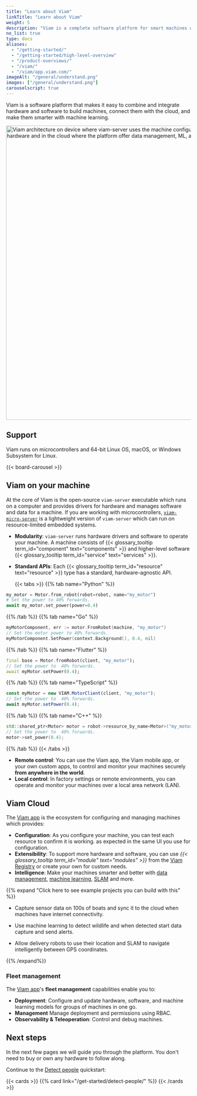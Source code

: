 ```yaml
---
title: "Learn about Viam"
linkTitle: "Learn about Viam"
weight: 5
description: "Viam is a complete software platform for smart machines which provides modular components and services for vision, motion, SLAM, ML, and data management."
no_list: true
type: docs
aliases:
  - "/getting-started/"
  - "/getting-started/high-level-overview"
  - "/product-overviews/"
  - "/viam/"
  - "/viam/app.viam.com/"
imageAlt: "/general/understand.png"
images: ["/general/understand.png"]
carouselscript: true
---
```


Viam is a software platform that makes it easy to combine and integrate hardware and software to build machines, connect them with the cloud, and make them smarter with machine learning.

<img src="../about-viam.png" width="800px" alt="Viam architecture on device where viam-server uses the machine configuration to manage drivers for different hardware and in the cloud where the platform offer data management, ML, and extended functionality.">

## Support

Viam runs on microcontrollers and 64-bit Linux OS, macOS, or Windows Subsystem for Linux.

{{< board-carousel >}}
<br>

## Viam on your machine

At the core of Viam is the open-source `viam-server` executable which runs on a computer and provides drivers for hardware and manages software and data for a machine.
If you are working with microcontrollers, [`viam-micro-server`](/installation/) is a lightweight version of `viam-server` which can run on resource-limited embedded systems.

- **Modularity**: `viam-server` runs hardware drivers and software to operate your machine.
  A machine consists of {{< glossary_tooltip term_id="component" text="components" >}} and higher-level software {{< glossary_tooltip term_id="service" text="services" >}}.
- **Standard APIs**: Each {{< glossary_tooltip term_id="resource" text="resource" >}} type has a standard, hardware-agnostic API.

  {{< tabs >}}
  {{% tab name="Python" %}}

```python {class="line-numbers linkable-line-numbers"}
my_motor = Motor.from_robot(robot=robot, name="my_motor")
# Set the power to 40% forwards.
await my_motor.set_power(power=0.4)
```

{{% /tab %}}
{{% tab name="Go" %}}

```go {class="line-numbers linkable-line-numbers"}
myMotorComponent, err := motor.FromRobot(machine, "my_motor")
// Set the motor power to 40% forwards.
myMotorComponent.SetPower(context.Background(), 0.4, nil)
```

{{% /tab %}}
{{% tab name="Flutter" %}}

```dart {class="line-numbers linkable-line-numbers"}
final base = Motor.fromRobot(client, "my_motor");
// Set the power to  40% forwards.
await myMotor.setPower(0.4);
```

{{% /tab %}}
{{% tab name="TypeScript" %}}

```ts {class="line-numbers linkable-line-numbers"}
const myMotor = new VIAM.MotorClient(client, "my_motor");
// Set the power to  40% forwards.
await myMotor.setPower(0.4);
```

{{% /tab %}}
{{% tab name="C++" %}}

```cpp {class="line-numbers linkable-line-numbers"}
std::shared_ptr<Motor> motor = robot->resource_by_name<Motor>("my_motor");
// Set the power to  40% forwards.
motor->set_power(0.4);
```

{{% /tab %}}
{{< /tabs >}}

- **Remote control**: You can use the Viam app, the Viam mobile app, or your own custom apps, to control and monitor your machines securely **from anywhere in the world**.
- **Local control**: In factory settings or remote environments, you can operate and monitor your machines over a local area network (LAN).

## Viam Cloud

The [Viam app](https://app.viam.com) is the ecosystem for configuring and managing machines which provides:

- **Configuration**: As you configure your machine, you can test each resource to confirm it is working. as expected in the same UI you use for configuration.
- **Extensibility**: To support more hardware and software, you can use _{{< glossary_tooltip term_id="module" text="modules" >}}_ from the [Viam Registry](/registry/) or create your own for custom needs.
- **Intelligence**: Make your machines smarter and better with [data management](/services/data/), [machine learning](/services/ml/), [SLAM](/services/slam/) and more.

{{% expand "Click here to see example projects you can build with this" %}}

- Capture sensor data on 100s of boats and sync it to the cloud when machines have internet connectivity.

- Use machine learning to detect wildlife and when detected start data capture and send alerts.

- Allow delivery robots to use their location and SLAM to navigate intelligently between GPS coordinates.

{{% /expand%}}

### Fleet management

The [Viam app](https://app.viam.com)'s **fleet management** capabilities enable you to:

- **Deployment**: Configure and update hardware, software, and machine learning models for groups of machines in one go.
- **Management** Manage deployment and permissions using RBAC.
- **Observability & Teleoperation**: Control and debug machines.

## Next steps

In the next few pages we will guide you through the platform.
You don't need to buy or own any hardware to follow along.

Continue to the [Detect people](/get-started/detect-people/) quickstart:

{{< cards >}}
{{% card link="/get-started/detect-people/" %}}
{{< /cards >}}
